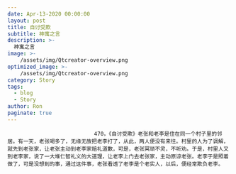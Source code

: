 ```yaml
---
date: Apr-13-2020 00:00:00
layout: post
title: 自讨受欺
subtitle: 神寓之言
description: >-
  神寓之言
image: >-
    /assets/img/Qtcreator-overview.png
optimized_image: >-
    /assets/img/Qtcreator-overview.png
category: Story
tags:
  - blog
  - Story
author: Ron
paginate: true
---
```


							　　470，《自讨受欺》老张和老李是住在同一个村子里的邻居。有一天，老张喝多了，无缘无故把老李打了，从此，两人便没有来往。村里的人为了调解，就先到老张家，让老张主动到老李家赔礼道歉，可是，老张冥顽不灵，不听劝。于是，村里人又到老李家，说了一大堆仁智礼义的大道理，让老李上门去老张家，主动原谅老张。老李于是照着做了，可是没想到的事，通过这件事，老张看透了老李是个老实人，以后，便经常欺负老李。
							
							
						